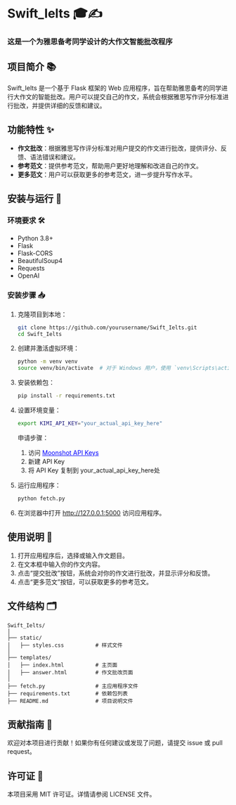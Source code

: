 # Swift_Ielts 🎓✍️

### 这是一个为雅思备考同学设计的大作文智能批改程序

## 项目简介 📚

Swift_Ielts 是一个基于 Flask 框架的 Web 应用程序，旨在帮助雅思备考的同学进行大作文的智能批改。用户可以提交自己的作文，系统会根据雅思写作评分标准进行批改，并提供详细的反馈和建议。

## 功能特性 ✨

- **作文批改**：根据雅思写作评分标准对用户提交的作文进行批改，提供评分、反馈、语法错误和建议。
- **参考范文**：提供参考范文，帮助用户更好地理解和改进自己的作文。
- **更多范文**：用户可以获取更多的参考范文，进一步提升写作水平。

## 安装与运行 🚀

### 环境要求 🛠️

- Python 3.8+
- Flask
- Flask-CORS
- BeautifulSoup4
- Requests
- OpenAI

### 安装步骤 📥

1. 克隆项目到本地：
    ```sh
    git clone https://github.com/yourusername/Swift_Ielts.git
    cd Swift_Ielts
    ```

2. 创建并激活虚拟环境：
    ```sh
    python -m venv venv
    source venv/bin/activate  # 对于 Windows 用户，使用 `venv\Scripts\activate`
    ```

3. 安装依赖包：
    ```sh
    pip install -r requirements.txt
    ```

4. 设置环境变量：
    ```sh
    export KIMI_API_KEY="your_actual_api_key_here"
    ```
    申请步骤：
    1. 访问 <a href="https://platform.moonshot.cn/console/api-keys" style="color:blue;">Moonshot API Keys</a>
    2. 新建 API Key
    3. 将 API Key 复制到 your_actual_api_key_here处

5. 运行应用程序：
    ```sh
    python fetch.py
    ```

6. 在浏览器中打开 <a href="http://127.0.0.1:5000" style="color:green;">http://127.0.0.1:5000</a> 访问应用程序。

## 使用说明 📖

1. 打开应用程序后，选择或输入作文题目。
2. 在文本框中输入你的作文内容。
3. 点击“提交批改”按钮，系统会对你的作文进行批改，并显示评分和反馈。
4. 点击“更多范文”按钮，可以获取更多的参考范文。

## 文件结构 🗂️

```
Swift_Ielts/
│
├── static/
│   ├── styles.css          # 样式文件
│
├── templates/
│   ├── index.html          # 主页面
│   ├── answer.html         # 作文批改页面
│
├── fetch.py                # 主应用程序文件
├── requirements.txt        # 依赖包列表
├── README.md               # 项目说明文件
```

## 贡献指南 🤝

欢迎对本项目进行贡献！如果你有任何建议或发现了问题，请提交 issue 或 pull request。

## 许可证 📄

本项目采用 MIT 许可证。详情请参阅 LICENSE 文件。